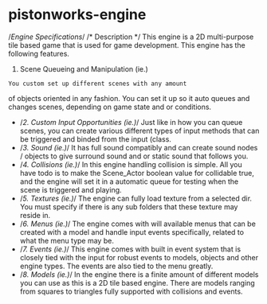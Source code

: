 # pistonworks-engine
/*Engine Specifications*/
/* Description */
  This engine is a 2D multi-purpose tile based game that
  is used for game development. This engine has the
  following features.
  1. Scene Queueing and Manipulation (ie.)
  
    You custom set up different scenes with any amount
   of objects oriented in any fashion. You can set it
   up so it auto queues and changes scenes, depending
   on game state and or conditions.
 * /*2. Custom Input Opportunities (ie.)*/
   Just like in how you can queue scenes, you can
   create various different types of input methods
   that can be triggered and binded from the input
  (class.
 * /*3. Sound (ie.)*/
   It has full sound compatibly and can create
   sound nodes / objects to give surround sound
   and or static sound that follows you.
 * /*4. Collisions (ie.)*/
   In this engine handling collision is simple.
   All you have todo is to make the Scene_Actor
   boolean value for collidable true, and the engine
   will set it in a automatic queue for testing when
   the scene is triggered and playing.
 * /*5. Textures (ie.)*/
   The engine can fully load texture from a selected
   dir. You must specify if there is any sub folders
   that these texture may reside in.
 * /*6. Menus (ie.)*/
   The engine comes with will available menus that
   can be created with a model and handle input
   events specifically, related to what the menu
   type may be.
 * /*7. Events (ie.)*/
   This engine comes with built in event system that
   is closely tied with the input for robust events to
   models, objects and other engine types. The events
   are also tied to the menu greatly.
 * /*8. Models (ie.)*/
   In the engine there is a finite amount of different
   models you can use as this is a 2D tile based engine.
   There are models ranging from squares to triangles
   fully supported with collisions and events.
